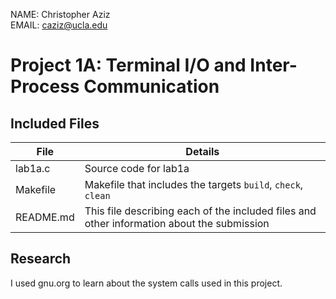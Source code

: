 NAME: Christopher Aziz  
EMAIL: caziz@ucla.edu  

# Project 1A: Terminal I/O and Inter-Process Communication

## Included Files

File | Details
--- | ---
lab1a.c | Source code for lab1a
Makefile | Makefile that includes the targets `build`, `check`, `clean`
README.md | This file describing each of the included files and other information about the submission



## Research

I used gnu.org to learn about the system calls used in this project.
